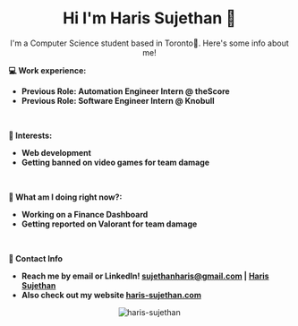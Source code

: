 <h1 align="center">Hi I'm Haris Sujethan 👋</h1>
<p align="center">I'm a Computer Science student based in Toronto📍. Here's some info about me!</p>

**💻 Work experience:**

- **Previous Role: Automation Engineer Intern @ theScore**
- **Previous Role: Software Engineer Intern @ Knobull**

<br>

**🌱 Interests:**

- **Web development**
- **Getting banned on video games for team damage**

<br>

**🤔 What am I doing right now?:**

- **Working on a Finance Dashboard**
- **Getting reported on Valorant for team damage**

<br/>

**💬 Contact Info**

- **Reach me by email or LinkedIn! sujethanharis@gmail.com | [Haris Sujethan](https://www.linkedin.com/in/haris-sujethan-3b251921a/)**
- **Also check out my website [haris-sujethan.com](https://haris-sujethan.com/)**


<p align="center"> <img src="https://komarev.com/ghpvc/?username=haris-sujethan&label=Profile%20views&color=0e75b6&style=flat" alt="haris-sujethan" /> </p>
